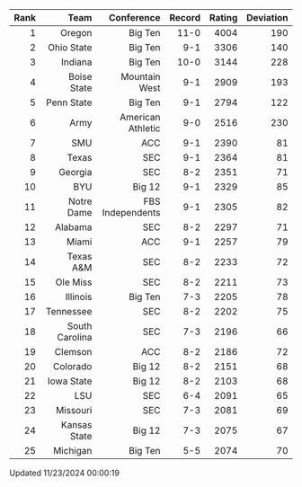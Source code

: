 | Rank  | Team                 | Conference           | Record   | Rating | Deviation |
| ---:  | ---:                 | ---:                 | ---:     | ---:   | ---:      |
| 1     | Oregon               | Big Ten              | 11-0     | 4004   | 190       |
| 2     | Ohio State           | Big Ten              | 9-1      | 3306   | 140       |
| 3     | Indiana              | Big Ten              | 10-0     | 3144   | 228       |
| 4     | Boise State          | Mountain West        | 9-1      | 2909   | 193       |
| 5     | Penn State           | Big Ten              | 9-1      | 2794   | 122       |
| 6     | Army                 | American Athletic    | 9-0      | 2516   | 230       |
| 7     | SMU                  | ACC                  | 9-1      | 2390   | 81        |
| 8     | Texas                | SEC                  | 9-1      | 2364   | 81        |
| 9     | Georgia              | SEC                  | 8-2      | 2351   | 71        |
| 10    | BYU                  | Big 12               | 9-1      | 2329   | 85        |
| 11    | Notre Dame           | FBS Independents     | 9-1      | 2305   | 82        |
| 12    | Alabama              | SEC                  | 8-2      | 2297   | 71        |
| 13    | Miami                | ACC                  | 9-1      | 2257   | 79        |
| 14    | Texas A&M            | SEC                  | 8-2      | 2233   | 72        |
| 15    | Ole Miss             | SEC                  | 8-2      | 2211   | 73        |
| 16    | Illinois             | Big Ten              | 7-3      | 2205   | 78        |
| 17    | Tennessee            | SEC                  | 8-2      | 2202   | 75        |
| 18    | South Carolina       | SEC                  | 7-3      | 2196   | 66        |
| 19    | Clemson              | ACC                  | 8-2      | 2186   | 72        |
| 20    | Colorado             | Big 12               | 8-2      | 2151   | 68        |
| 21    | Iowa State           | Big 12               | 8-2      | 2103   | 68        |
| 22    | LSU                  | SEC                  | 6-4      | 2091   | 65        |
| 23    | Missouri             | SEC                  | 7-3      | 2081   | 69        |
| 24    | Kansas State         | Big 12               | 7-3      | 2075   | 67        |
| 25    | Michigan             | Big Ten              | 5-5      | 2074   | 70        |

Updated 11/23/2024 00:00:19
